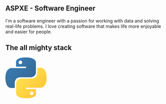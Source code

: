 <div class="container-fluid">
  <div class="row text-center">
    <h2>ASPXE - Software Engineer</h2>
  </div>
  <div class="row pt-5">
    <div class="col">
     <p>I'm a software engineer with a passion for working with data and solving real-life problems. I love creating software that makes life more enjoyable and easier for people.</p> 
    </div>
  </div>
  <div class="row pt-5">
    <div class="col text-center">
      <h2>The all mighty stack</h2>
    </div>
  </div>
  <div class="row pt-5">
    <div class="col">
      <p>
          <svg xmlns="http://www.w3.org/2000/svg" width="128.51" height="128" viewBox="0 0 256 255"><defs><linearGradient id="IconifyId190f66b0251dcaf2f4" x1="12.959%" x2="79.639%" y1="12.039%" y2="78.201%"><stop offset="0%" stop-color="#387EB8"/><stop offset="100%" stop-color="#366994"/></linearGradient><linearGradient id="IconifyId190f66b0251dcaf2f5" x1="19.128%" x2="90.742%" y1="20.579%" y2="88.429%"><stop offset="0%" stop-color="#FFE052"/><stop offset="100%" stop-color="#FFC331"/></linearGradient></defs><path fill="url(#IconifyId190f66b0251dcaf2f4)" d="M126.916.072c-64.832 0-60.784 28.115-60.784 28.115l.072 29.128h61.868v8.745H41.631S.145 61.355.145 126.77c0 65.417 36.21 63.097 36.21 63.097h21.61v-30.356s-1.165-36.21 35.632-36.21h61.362s34.475.557 34.475-33.319V33.97S194.67.072 126.916.072M92.802 19.66a11.12 11.12 0 0 1 11.13 11.13a11.12 11.12 0 0 1-11.13 11.13a11.12 11.12 0 0 1-11.13-11.13a11.12 11.12 0 0 1 11.13-11.13"/><path fill="url(#IconifyId190f66b0251dcaf2f5)" d="M128.757 254.126c64.832 0 60.784-28.115 60.784-28.115l-.072-29.127H127.6v-8.745h86.441s41.486 4.705 41.486-60.712c0-65.416-36.21-63.096-36.21-63.096h-21.61v30.355s1.165 36.21-35.632 36.21h-61.362s-34.475-.557-34.475 33.32v56.013s-5.235 33.897 62.518 33.897m34.114-19.586a11.12 11.12 0 0 1-11.13-11.13a11.12 11.12 0 0 1 11.13-11.131a11.12 11.12 0 0 1 11.13 11.13a11.12 11.12 0 0 1-11.13 11.13"/></svg>
      </p>
    </div>
  </div>
</div>

